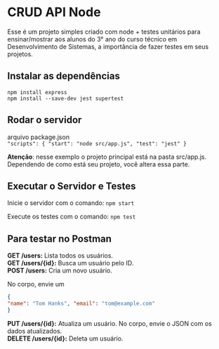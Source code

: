 # CRUD API Node

Esse é um projeto simples criado com node + testes unitários para ensinar/mostrar aos alunos do 3° ano do curso técnico em Desenvolvimento de Sistemas, a importância de fazer testes em seus projetos.


## Instalar as dependências

`
npm install express
` <br>
`npm install --save-dev jest supertest
`

## Rodar o servidor
arquivo package.json<br>
`"scripts": {
  "start": "node src/app.js",
  "test": "jest"
}
`

**Atenção**: nesse exemplo o projeto principal está na pasta src/app.js. Dependendo de como está seu projeto, você altera essa parte.

## Executar o Servidor e Testes

Inicie o servidor com o comando:
`npm start`

Execute os testes com o comando:
`npm test`

## Para testar no Postman

**GET /users:** Lista todos os usuários.<br>
**GET /users/{id}:** Busca um usuário pelo ID.<br>
**POST /users:** Cria um novo usuário. 

No corpo, envie um 
```json 
{
"name": "Tom Hanks", "email": "tom@example.com"
}
```

**PUT /users/{id}:** Atualiza um usuário. No corpo, envie o JSON com os dados atualizados.<br>
**DELETE /users/{id}:** Deleta um usuário.